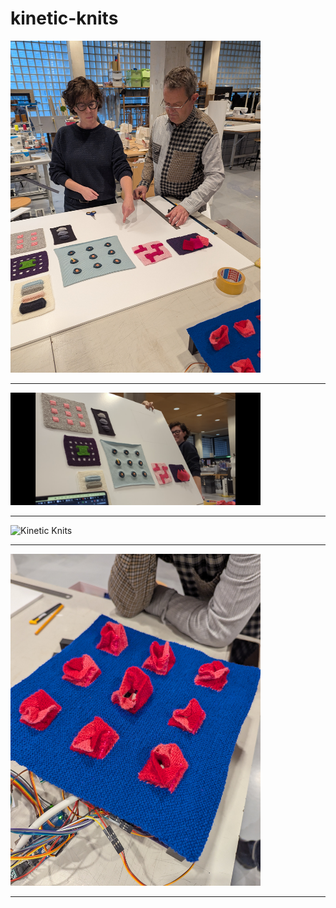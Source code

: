 # kinetic-knits

<img src="kinetic-knits-1.jpg" alt="Kinetic Knits" width="400"/>
<hr>
<img src="kinetic-knits-2.png" alt="Kinetic Knits" width="400" />
<hr>
<img src="kinetic-knits-3.jpg" alt="Kinetic Knits" width="400" />
<hr>
<img src="kinetic-knits-4.jpg" alt="Kinetic Knits" width="400" />
<hr>
